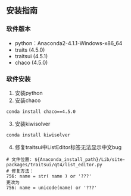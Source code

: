 ## 安装指南

### 软件版本
* python：Anaconda2-4.1.1-Windows-x86_64
* traits (4.5.0)
* traitsui (4.5.1)
* chaco (4.5.0)

### 软件安装
1. 安装python
2. 安装chaco
```bash
conda install chaco==4.5.0
```
3. 安装kiwisolver
```bash
conda install kiwisolver
```
4. 修复traitsui中ListEditor标签无法显示中文bug
```
# 文件位置: ${Anaconda_install_path}/Lib/site-packages/traitsui/qt4/list_editor.py
# 修复方法：
756: name = str( name ) or '???'
更改为
756: name = unicode(name) or '???'

```